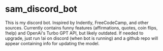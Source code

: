# sam_discord_bot
This is my discord bot. Inspired by Indently, FreeCodeCamp, and other sources. Currently contains funny features (affirmations, quotes, coin flips, !help) and OpenAi's Turbo GPT API, but likely outdated. If needed to upgrade, just run !ai on discord (when bot is running) and a github repo will appear containing info for updating the model.
